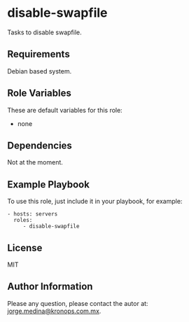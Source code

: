 disable-swapfile
================

Tasks to disable swapfile.

Requirements
------------

Debian based system.

Role Variables
--------------

These are default variables for this role:

* none

Dependencies
------------

Not at the moment.

Example Playbook
----------------

To use this role, just include it in your playbook, for example:

    - hosts: servers
      roles:
         - disable-swapfile

License
-------

MIT

Author Information
------------------

Please any question, please contact the autor at: jorge.medina@kronops.com.mx.
